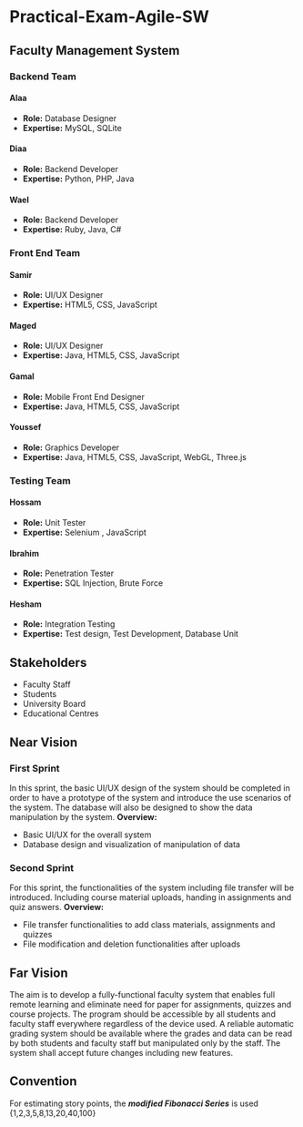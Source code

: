 # Practical-Exam-Agile-SW

## Faculty Management System

### Backend Team

#### Alaa
- **Role:** Database Designer
- **Expertise:** MySQL, SQLite

#### Diaa
- **Role:** Backend Developer
- **Expertise:** Python, PHP, Java

#### Wael
- **Role:** Backend Developer
- **Expertise:** Ruby, Java, C#

### Front End Team

#### Samir
- **Role:** UI/UX Designer
- **Expertise:** HTML5, CSS, JavaScript

#### Maged
- **Role:** UI/UX Designer
- **Expertise:** Java, HTML5, CSS, JavaScript

#### Gamal
- **Role:** Mobile Front End Designer
- **Expertise:** Java, HTML5, CSS, JavaScript

#### Youssef
- **Role:** Graphics Developer
- **Expertise:** Java, HTML5, CSS, JavaScript, WebGL, Three.js

### Testing Team

#### Hossam
- **Role:** Unit Tester
- **Expertise:** Selenium , JavaScript

#### Ibrahim
- **Role:** Penetration Tester
- **Expertise:** SQL Injection, Brute Force

#### Hesham
- **Role:** Integration Testing
- **Expertise:** Test design, Test Development, Database Unit


## Stakeholders
- Faculty Staff
- Students
- University Board
- Educational Centres

## Near Vision
### First Sprint
In this sprint, the basic UI/UX design of the system should be completed in order to have a prototype of the system and introduce the use scenarios of the system. The database will also be designed to show the data manipulation by the system.
**Overview:**
- Basic UI/UX for the overall system
- Database design and visualization of manipulation of data

### Second Sprint
For this sprint, the functionalities of the system including file transfer will be introduced. Including course material uploads, handing in assignments and quiz answers.
**Overview:**
- File transfer functionalities to add class materials, assignments and quizzes
- File modification and deletion functionalities after uploads


## Far Vision
The aim is to develop a fully-functional faculty system that enables full remote learning and eliminate need for paper for assignments, quizzes and course projects. The program should be accessible by all students and faculty staff everywhere regardless of the device used. A reliable automatic grading system should be available where the grades and data can be read by both students and faculty staff but manipulated only by the staff. The system shall accept future changes including new features.

## Convention
For estimating story points, the ***modified Fibonacci Series*** is used {1,2,3,5,8,13,20,40,100}
